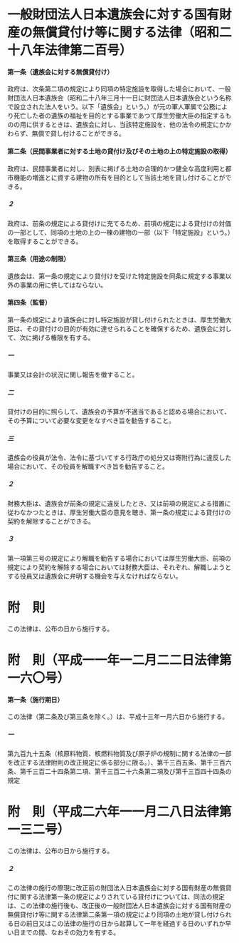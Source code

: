 # 一般財団法人日本遺族会に対する国有財産の無償貸付け等に関する法律（昭和二十八年法律第二百号）
#### 第一条（遺族会に対する無償貸付け）
政府は、次条第二項の規定により同項の特定施設を取得した場合において、一般財団法人日本遺族会（昭和二十八年三月十一日に財団法人日本遺族会という名称で設立された法人をいう。以下「遺族会」という。）が元の軍人軍属で公務により死亡した者の遺族の福祉を目的とする事業であつて厚生労働大臣の指定するものの用に供するときは、遺族会に対し、当該特定施設を、他の法令の規定にかかわらず、無償で貸し付けることができる。
#### 第二条（民間事業者に対する土地の貸付け及びその土地の上の特定施設の取得）
政府は、民間事業者に対し、別表に掲げる土地の合理的かつ健全な高度利用と都市機能の増進とに資する建物の所有を目的として当該土地を貸し付けることができる。
##### ２
政府は、前条の規定による貸付けに充てるため、前項の規定による貸付けの対価の一部として、同項の土地の上の一棟の建物の一部（以下「特定施設」という。）を取得することができる。
#### 第三条（用途の制限）
遺族会は、第一条の規定により貸付けを受けた特定施設を同条に規定する事業以外の事業の用に供してはならない。
#### 第四条（監督）
第一条の規定により遺族会に対し特定施設が貸し付けられたときは、厚生労働大臣は、その貸付けの目的が有効に達せられることを確保するため、遺族会に対して、次に掲げる権限を有する。
##### 一
事業又は会計の状況に関し報告を徴すること。
##### 二
貸付けの目的に照らして、遺族会の予算が不適当であると認める場合において、その予算について必要な変更をなすべき旨を勧告すること。
##### 三
遺族会の役員が法令、法令に基づいてする行政庁の処分又は寄附行為に違反した場合において、その役員を解職すべき旨を勧告すること。
##### ２
財務大臣は、遺族会が前条の規定に違反したとき、又は前項の規定による措置に従わなかつたときは、厚生労働大臣の意見を聴き、第一条の規定による貸付けの契約を解除することができる。
##### ３
第一項第三号の規定により解職を勧告する場合においては厚生労働大臣、前項の規定により契約を解除する場合においては財務大臣は、それぞれ、解職しようとする役員又は遺族会に弁明する機会を与えなければならない。
# 附　則
この法律は、公布の日から施行する。
# 附　則（平成一一年一二月二二日法律第一六〇号）
#### 第一条（施行期日）
この法律（第二条及び第三条を除く。）は、平成十三年一月六日から施行する。
##### 一
第九百九十五条（核原料物質、核燃料物質及び原子炉の規制に関する法律の一部を改正する法律附則の改正規定に係る部分に限る。）、第千三百五条、第千三百六条、第千三百二十四条第二項、第千三百二十六条第二項及び第千三百四十四条の規定
# 附　則（平成二六年一一月二八日法律第一三二号）
この法律は、公布の日から施行する。
##### ２
この法律の施行の際現に改正前の財団法人日本遺族会に対する国有財産の無償貸付に関する法律第一条の規定によりされている貸付けについては、同法の規定は、この法律の施行後も、改正後の一般財団法人日本遺族会に対する国有財産の無償貸付け等に関する法律第二条第一項の規定により同項の土地が貸し付けられる日の前日又はこの法律の施行の日から起算して一年を経過する日のいずれか早い日までの間、なおその効力を有する。
